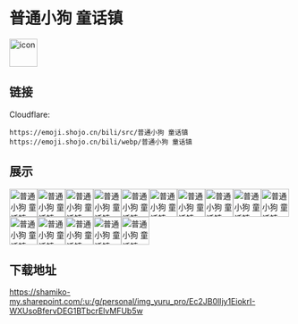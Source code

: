 # 普通小狗 童话镇
<img src="https://emoji.shojo.cn/bili/src/普通小狗 童话镇/icon.png" width="50" height="50" alt="icon">

## 链接
Cloudflare:
```
https://emoji.shojo.cn/bili/src/普通小狗 童话镇
https://emoji.shojo.cn/bili/webp/普通小狗 童话镇
```
## 展示
<img src="https://emoji.shojo.cn/bili/src/普通小狗 童话镇/普通小狗 童话镇-魔镜.png" width="50" height="50" alt="普通小狗 童话镇-魔镜"><img src="https://emoji.shojo.cn/bili/src/普通小狗 童话镇/普通小狗 童话镇-cool.png" width="50" height="50" alt="普通小狗 童话镇-cool"><img src="https://emoji.shojo.cn/bili/src/普通小狗 童话镇/普通小狗 童话镇-慌张.png" width="50" height="50" alt="普通小狗 童话镇-慌张"><img src="https://emoji.shojo.cn/bili/src/普通小狗 童话镇/普通小狗 童话镇-爱了爱了.png" width="50" height="50" alt="普通小狗 童话镇-爱了爱了"><img src="https://emoji.shojo.cn/bili/src/普通小狗 童话镇/普通小狗 童话镇-开动.png" width="50" height="50" alt="普通小狗 童话镇-开动"><img src="https://emoji.shojo.cn/bili/src/普通小狗 童话镇/普通小狗 童话镇-吃惊.png" width="50" height="50" alt="普通小狗 童话镇-吃惊"><img src="https://emoji.shojo.cn/bili/src/普通小狗 童话镇/普通小狗 童话镇-下头.png" width="50" height="50" alt="普通小狗 童话镇-下头"><img src="https://emoji.shojo.cn/bili/src/普通小狗 童话镇/普通小狗 童话镇-嗨！.png" width="50" height="50" alt="普通小狗 童话镇-嗨！"><img src="https://emoji.shojo.cn/bili/src/普通小狗 童话镇/普通小狗 童话镇-盯.png" width="50" height="50" alt="普通小狗 童话镇-盯"><img src="https://emoji.shojo.cn/bili/src/普通小狗 童话镇/普通小狗 童话镇-呆滞.png" width="50" height="50" alt="普通小狗 童话镇-呆滞"><img src="https://emoji.shojo.cn/bili/src/普通小狗 童话镇/普通小狗 童话镇-惊喜.png" width="50" height="50" alt="普通小狗 童话镇-惊喜"><img src="https://emoji.shojo.cn/bili/src/普通小狗 童话镇/普通小狗 童话镇-幻想.png" width="50" height="50" alt="普通小狗 童话镇-幻想"><img src="https://emoji.shojo.cn/bili/src/普通小狗 童话镇/普通小狗 童话镇-偷瞄.png" width="50" height="50" alt="普通小狗 童话镇-偷瞄"><img src="https://emoji.shojo.cn/bili/src/普通小狗 童话镇/普通小狗 童话镇-困鼠.png" width="50" height="50" alt="普通小狗 童话镇-困鼠"><img src="https://emoji.shojo.cn/bili/src/普通小狗 童话镇/普通小狗 童话镇-已取证.png" width="50" height="50" alt="普通小狗 童话镇-已取证">

## 下载地址

https://shamiko-my.sharepoint.com/:u:/g/personal/img_yuru_pro/Ec2JB0lIjy1EiokrI-WXUsoBfervDEG1BTbcrElvMFUb5w